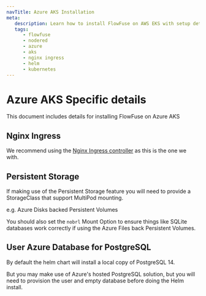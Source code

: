 ```yaml
---
navTitle: Azure AKS Installation
meta:
   description: Learn how to install FlowFuse on AWS EKS with setup details for EKS, Nginx Ingress, AWS SES, and RDS PostgreSQL integration.
   tags:
      - flowfuse
      - nodered
      - azure
      - aks
      - nginx ingress
      - helm
      - kubernetes
---
```


# Azure AKS Specific details

This document includes details for installing FlowFuse on Azure AKS

## Nginx Ingress

We recommend using the <a href="https://kubernetes.github.io/ingress-nginx/" target="_blank">Nginx Ingress controller</a> as this is the one we with. 


## Persistent Storage

If making use of the Persistent Storage feature you will need to provide a StorageClass that support MultiPod mounting.

e.g. Azure Disks backed Persistent Volumes


You should also set the `nobrl` Mount Option to ensure things like SQLite databases work correctly if using the Azure Files back Persistent Volumes.

## User Azure Database for PostgreSQL

By default the helm chart will install a local copy of PostgreSQL 14.

But you may make use of Azure's hosted PostgreSQL solution, but you will need to provision the user and empty database before doing the Helm install.